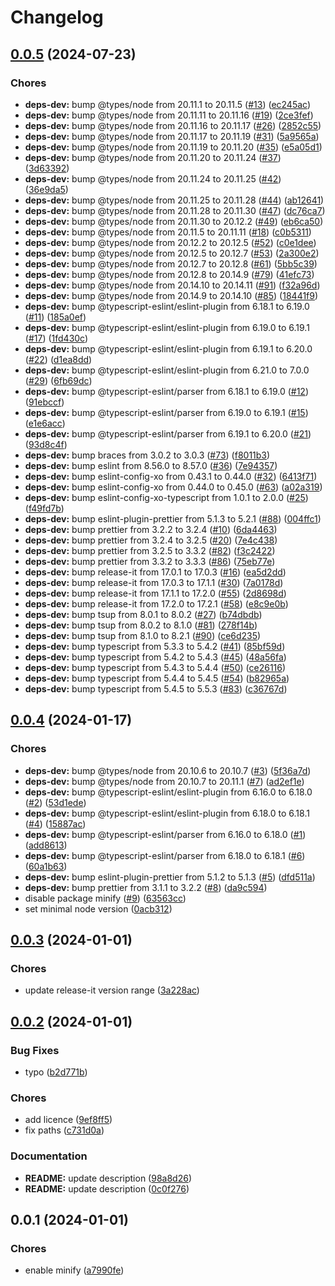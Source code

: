 # Changelog

## [0.0.5](https://github.com/pchalupa/release-it-webhook/compare/0.0.4...0.0.5) (2024-07-23)


### Chores

* **deps-dev:** bump @types/node from 20.11.1 to 20.11.5 ([#13](https://github.com/pchalupa/release-it-webhook/issues/13)) ([ec245ac](https://github.com/pchalupa/release-it-webhook/commit/ec245ac466052b775d18275a87e8f6946295126e))
* **deps-dev:** bump @types/node from 20.11.11 to 20.11.16 ([#19](https://github.com/pchalupa/release-it-webhook/issues/19)) ([2ce3fef](https://github.com/pchalupa/release-it-webhook/commit/2ce3fefc9c284c6b4e71e5a2dd74ef53e1209847))
* **deps-dev:** bump @types/node from 20.11.16 to 20.11.17 ([#26](https://github.com/pchalupa/release-it-webhook/issues/26)) ([2852c55](https://github.com/pchalupa/release-it-webhook/commit/2852c55a764560cf0586e555a740ea713166c325))
* **deps-dev:** bump @types/node from 20.11.17 to 20.11.19 ([#31](https://github.com/pchalupa/release-it-webhook/issues/31)) ([5a9565a](https://github.com/pchalupa/release-it-webhook/commit/5a9565ad5ba9ebc999ff56c120f8940f88a2aa61))
* **deps-dev:** bump @types/node from 20.11.19 to 20.11.20 ([#35](https://github.com/pchalupa/release-it-webhook/issues/35)) ([e5a05d1](https://github.com/pchalupa/release-it-webhook/commit/e5a05d1980e0fe17e2d20a2c3b4b350e48f02c86))
* **deps-dev:** bump @types/node from 20.11.20 to 20.11.24 ([#37](https://github.com/pchalupa/release-it-webhook/issues/37)) ([3d63392](https://github.com/pchalupa/release-it-webhook/commit/3d63392f1519f37d46c1ada23379ceb5d6c1a0e2))
* **deps-dev:** bump @types/node from 20.11.24 to 20.11.25 ([#42](https://github.com/pchalupa/release-it-webhook/issues/42)) ([36e9da5](https://github.com/pchalupa/release-it-webhook/commit/36e9da55e7c0b716e8b3cf338b9738fb8c3721b7))
* **deps-dev:** bump @types/node from 20.11.25 to 20.11.28 ([#44](https://github.com/pchalupa/release-it-webhook/issues/44)) ([ab12641](https://github.com/pchalupa/release-it-webhook/commit/ab12641072d928a7239d30cf4b39d75d00fb3c99))
* **deps-dev:** bump @types/node from 20.11.28 to 20.11.30 ([#47](https://github.com/pchalupa/release-it-webhook/issues/47)) ([dc76ca7](https://github.com/pchalupa/release-it-webhook/commit/dc76ca7d7a079484d92374676e428bb5e1b4a56c))
* **deps-dev:** bump @types/node from 20.11.30 to 20.12.2 ([#49](https://github.com/pchalupa/release-it-webhook/issues/49)) ([eb6ca50](https://github.com/pchalupa/release-it-webhook/commit/eb6ca506dc0c7991379f1acb7a2ab8004dafdeff))
* **deps-dev:** bump @types/node from 20.11.5 to 20.11.11 ([#18](https://github.com/pchalupa/release-it-webhook/issues/18)) ([c0b5311](https://github.com/pchalupa/release-it-webhook/commit/c0b5311e925067fb6da2f00c6cc411a91d8e13e5))
* **deps-dev:** bump @types/node from 20.12.2 to 20.12.5 ([#52](https://github.com/pchalupa/release-it-webhook/issues/52)) ([c0e1dee](https://github.com/pchalupa/release-it-webhook/commit/c0e1dee16e8c408764ce8bf14e7c004824b7d8d6))
* **deps-dev:** bump @types/node from 20.12.5 to 20.12.7 ([#53](https://github.com/pchalupa/release-it-webhook/issues/53)) ([2a300e2](https://github.com/pchalupa/release-it-webhook/commit/2a300e2bbad0e0b89cca0d3594ed83b9775475b2))
* **deps-dev:** bump @types/node from 20.12.7 to 20.12.8 ([#61](https://github.com/pchalupa/release-it-webhook/issues/61)) ([5bb5c39](https://github.com/pchalupa/release-it-webhook/commit/5bb5c39fc0dc725bf04395b3c3fe916ca28f73ab))
* **deps-dev:** bump @types/node from 20.12.8 to 20.14.9 ([#79](https://github.com/pchalupa/release-it-webhook/issues/79)) ([41efc73](https://github.com/pchalupa/release-it-webhook/commit/41efc73ad8f46093fcfa4869c6e5939d1e96ee46))
* **deps-dev:** bump @types/node from 20.14.10 to 20.14.11 ([#91](https://github.com/pchalupa/release-it-webhook/issues/91)) ([f32a96d](https://github.com/pchalupa/release-it-webhook/commit/f32a96d7bade2b8743fb4e17ebe33aebd4daddcd))
* **deps-dev:** bump @types/node from 20.14.9 to 20.14.10 ([#85](https://github.com/pchalupa/release-it-webhook/issues/85)) ([18441f9](https://github.com/pchalupa/release-it-webhook/commit/18441f9a4f6aeaf8843d7ca256214c528268fa4a))
* **deps-dev:** bump @typescript-eslint/eslint-plugin from 6.18.1 to 6.19.0 ([#11](https://github.com/pchalupa/release-it-webhook/issues/11)) ([185a0ef](https://github.com/pchalupa/release-it-webhook/commit/185a0ef498ffa61e141c5b001537f7c093026293))
* **deps-dev:** bump @typescript-eslint/eslint-plugin from 6.19.0 to 6.19.1 ([#17](https://github.com/pchalupa/release-it-webhook/issues/17)) ([1fd430c](https://github.com/pchalupa/release-it-webhook/commit/1fd430c0fe611a375d07ea8271b736586c65d943))
* **deps-dev:** bump @typescript-eslint/eslint-plugin from 6.19.1 to 6.20.0 ([#22](https://github.com/pchalupa/release-it-webhook/issues/22)) ([d1ea8dd](https://github.com/pchalupa/release-it-webhook/commit/d1ea8dd05c75677958511fec9669403f7590bfd5))
* **deps-dev:** bump @typescript-eslint/eslint-plugin from 6.21.0 to 7.0.0 ([#29](https://github.com/pchalupa/release-it-webhook/issues/29)) ([6fb69dc](https://github.com/pchalupa/release-it-webhook/commit/6fb69dc1d24a58337d2d3c0c30eb94e30d81f18e))
* **deps-dev:** bump @typescript-eslint/parser from 6.18.1 to 6.19.0 ([#12](https://github.com/pchalupa/release-it-webhook/issues/12)) ([91ebccf](https://github.com/pchalupa/release-it-webhook/commit/91ebccf7d6db8eacc4f6e8ecef34e66b1661396a))
* **deps-dev:** bump @typescript-eslint/parser from 6.19.0 to 6.19.1 ([#15](https://github.com/pchalupa/release-it-webhook/issues/15)) ([e1e6acc](https://github.com/pchalupa/release-it-webhook/commit/e1e6acc0c111ba918f66d8df9e1980a2924a95c5))
* **deps-dev:** bump @typescript-eslint/parser from 6.19.1 to 6.20.0 ([#21](https://github.com/pchalupa/release-it-webhook/issues/21)) ([93d8c4f](https://github.com/pchalupa/release-it-webhook/commit/93d8c4f84468bdca61483ef8ba66863a0b565adb))
* **deps-dev:** bump braces from 3.0.2 to 3.0.3 ([#73](https://github.com/pchalupa/release-it-webhook/issues/73)) ([f8011b3](https://github.com/pchalupa/release-it-webhook/commit/f8011b3355cd1591ce7949db8e2861861d5bd550))
* **deps-dev:** bump eslint from 8.56.0 to 8.57.0 ([#36](https://github.com/pchalupa/release-it-webhook/issues/36)) ([7e94357](https://github.com/pchalupa/release-it-webhook/commit/7e9435732741c46d3bd4a0e9425f6b806c676feb))
* **deps-dev:** bump eslint-config-xo from 0.43.1 to 0.44.0 ([#32](https://github.com/pchalupa/release-it-webhook/issues/32)) ([6413f71](https://github.com/pchalupa/release-it-webhook/commit/6413f714dd6afc70498e643ad16b0dc2a8e48a41))
* **deps-dev:** bump eslint-config-xo from 0.44.0 to 0.45.0 ([#63](https://github.com/pchalupa/release-it-webhook/issues/63)) ([a02a319](https://github.com/pchalupa/release-it-webhook/commit/a02a31940d89ca366124d235804600e8bb176cfd))
* **deps-dev:** bump eslint-config-xo-typescript from 1.0.1 to 2.0.0 ([#25](https://github.com/pchalupa/release-it-webhook/issues/25)) ([f49fd7b](https://github.com/pchalupa/release-it-webhook/commit/f49fd7bfc01081a613832d86c8aa2e5bcde51d5d))
* **deps-dev:** bump eslint-plugin-prettier from 5.1.3 to 5.2.1 ([#88](https://github.com/pchalupa/release-it-webhook/issues/88)) ([004ffc1](https://github.com/pchalupa/release-it-webhook/commit/004ffc1d68ece849a65d5e8963453f2fc5c84268))
* **deps-dev:** bump prettier from 3.2.2 to 3.2.4 ([#10](https://github.com/pchalupa/release-it-webhook/issues/10)) ([6da4463](https://github.com/pchalupa/release-it-webhook/commit/6da4463cd0e0c3a6e311aa4200be8ecb15697edb))
* **deps-dev:** bump prettier from 3.2.4 to 3.2.5 ([#20](https://github.com/pchalupa/release-it-webhook/issues/20)) ([7e4c438](https://github.com/pchalupa/release-it-webhook/commit/7e4c438be79086bdef94f23d974306d8110287d9))
* **deps-dev:** bump prettier from 3.2.5 to 3.3.2 ([#82](https://github.com/pchalupa/release-it-webhook/issues/82)) ([f3c2422](https://github.com/pchalupa/release-it-webhook/commit/f3c24229423d54cc5f77223ea58412837297fcdd))
* **deps-dev:** bump prettier from 3.3.2 to 3.3.3 ([#86](https://github.com/pchalupa/release-it-webhook/issues/86)) ([75eb77e](https://github.com/pchalupa/release-it-webhook/commit/75eb77e64d754e80f54307f4d7b23f4a24847941))
* **deps-dev:** bump release-it from 17.0.1 to 17.0.3 ([#16](https://github.com/pchalupa/release-it-webhook/issues/16)) ([ea5d2dd](https://github.com/pchalupa/release-it-webhook/commit/ea5d2dd5e97bb38eb20ce7d5298df900c5449c19))
* **deps-dev:** bump release-it from 17.0.3 to 17.1.1 ([#30](https://github.com/pchalupa/release-it-webhook/issues/30)) ([7a0178d](https://github.com/pchalupa/release-it-webhook/commit/7a0178dc1c88f9b4ae862eaab5537e0b7b144c4e))
* **deps-dev:** bump release-it from 17.1.1 to 17.2.0 ([#55](https://github.com/pchalupa/release-it-webhook/issues/55)) ([2d8698d](https://github.com/pchalupa/release-it-webhook/commit/2d8698d3a55a8d337ca3f1a3b452b9972a1f6e8d))
* **deps-dev:** bump release-it from 17.2.0 to 17.2.1 ([#58](https://github.com/pchalupa/release-it-webhook/issues/58)) ([e8c9e0b](https://github.com/pchalupa/release-it-webhook/commit/e8c9e0b2b135cb7299c5d462781d0ffcdd853950))
* **deps-dev:** bump tsup from 8.0.1 to 8.0.2 ([#27](https://github.com/pchalupa/release-it-webhook/issues/27)) ([b74dbdb](https://github.com/pchalupa/release-it-webhook/commit/b74dbdb0ea1e483fa51fa688b6a94c547708d293))
* **deps-dev:** bump tsup from 8.0.2 to 8.1.0 ([#81](https://github.com/pchalupa/release-it-webhook/issues/81)) ([278f14b](https://github.com/pchalupa/release-it-webhook/commit/278f14b429a0dacb231c81af17c29084bd4b9298))
* **deps-dev:** bump tsup from 8.1.0 to 8.2.1 ([#90](https://github.com/pchalupa/release-it-webhook/issues/90)) ([ce6d235](https://github.com/pchalupa/release-it-webhook/commit/ce6d2352900806480e39327401b4f81472d41004))
* **deps-dev:** bump typescript from 5.3.3 to 5.4.2 ([#41](https://github.com/pchalupa/release-it-webhook/issues/41)) ([85bf59d](https://github.com/pchalupa/release-it-webhook/commit/85bf59dd8f606efb40c923161e2d809dfe6e4730))
* **deps-dev:** bump typescript from 5.4.2 to 5.4.3 ([#45](https://github.com/pchalupa/release-it-webhook/issues/45)) ([48a56fa](https://github.com/pchalupa/release-it-webhook/commit/48a56fa41ecd8265ecbdde0c88b55e8c1a4e4eb4))
* **deps-dev:** bump typescript from 5.4.3 to 5.4.4 ([#50](https://github.com/pchalupa/release-it-webhook/issues/50)) ([ce26116](https://github.com/pchalupa/release-it-webhook/commit/ce26116a60707cf583ec26967e82456a5a180500))
* **deps-dev:** bump typescript from 5.4.4 to 5.4.5 ([#54](https://github.com/pchalupa/release-it-webhook/issues/54)) ([b82965a](https://github.com/pchalupa/release-it-webhook/commit/b82965a5f630d6356d8cc31d3fb5e9a30145db2e))
* **deps-dev:** bump typescript from 5.4.5 to 5.5.3 ([#83](https://github.com/pchalupa/release-it-webhook/issues/83)) ([c36767d](https://github.com/pchalupa/release-it-webhook/commit/c36767df3025f378fd14b37168cc7d1bc99fb807))

## [0.0.4](https://github.com/pchalupa/release-it-webhook/compare/0.0.3...0.0.4) (2024-01-17)


### Chores

* **deps-dev:** bump @types/node from 20.10.6 to 20.10.7 ([#3](https://github.com/pchalupa/release-it-webhook/issues/3)) ([5f36a7d](https://github.com/pchalupa/release-it-webhook/commit/5f36a7ddd9b4d9ce42a49e06f474ad61a1bb6a15))
* **deps-dev:** bump @types/node from 20.10.7 to 20.11.1 ([#7](https://github.com/pchalupa/release-it-webhook/issues/7)) ([ad2ef1e](https://github.com/pchalupa/release-it-webhook/commit/ad2ef1e75312d446a0183c78e6aa0b337ffcf73d))
* **deps-dev:** bump @typescript-eslint/eslint-plugin from 6.16.0 to 6.18.0 ([#2](https://github.com/pchalupa/release-it-webhook/issues/2)) ([53d1ede](https://github.com/pchalupa/release-it-webhook/commit/53d1edea6ec721f19ac3c5fe2b382f1403d6cb1d))
* **deps-dev:** bump @typescript-eslint/eslint-plugin from 6.18.0 to 6.18.1 ([#4](https://github.com/pchalupa/release-it-webhook/issues/4)) ([15887ac](https://github.com/pchalupa/release-it-webhook/commit/15887acfba6b959fa3d231e7f11752e49ef3a696))
* **deps-dev:** bump @typescript-eslint/parser from 6.16.0 to 6.18.0 ([#1](https://github.com/pchalupa/release-it-webhook/issues/1)) ([add8613](https://github.com/pchalupa/release-it-webhook/commit/add86131e3bb6f1c6a9e5eaa988b532f7d270691))
* **deps-dev:** bump @typescript-eslint/parser from 6.18.0 to 6.18.1 ([#6](https://github.com/pchalupa/release-it-webhook/issues/6)) ([60a1b63](https://github.com/pchalupa/release-it-webhook/commit/60a1b631161387e1e280f655a31b0c2c80a65225))
* **deps-dev:** bump eslint-plugin-prettier from 5.1.2 to 5.1.3 ([#5](https://github.com/pchalupa/release-it-webhook/issues/5)) ([dfd511a](https://github.com/pchalupa/release-it-webhook/commit/dfd511a95c9fab09952b42559c9576fa64b949fe))
* **deps-dev:** bump prettier from 3.1.1 to 3.2.2 ([#8](https://github.com/pchalupa/release-it-webhook/issues/8)) ([da9c594](https://github.com/pchalupa/release-it-webhook/commit/da9c59479b7946ba7a68e8019439f4c3e3f85592))
* disable package minify ([#9](https://github.com/pchalupa/release-it-webhook/issues/9)) ([63563cc](https://github.com/pchalupa/release-it-webhook/commit/63563cc0c7afbb3780d7ea98c5d0178200c556fd))
* set minimal node version ([0acb312](https://github.com/pchalupa/release-it-webhook/commit/0acb31202c280d19c00d81891577aa5018273c01))

## [0.0.3](https://github.com/pchalupa/release-it-webhook/compare/0.0.2...0.0.3) (2024-01-01)


### Chores

* update release-it version range ([3a228ac](https://github.com/pchalupa/release-it-webhook/commit/3a228ac820752a8ed540e482a2b6ce9a35739d58))

## [0.0.2](https://github.com/pchalupa/release-it-webhook/compare/0.0.1...0.0.2) (2024-01-01)


### Bug Fixes

* typo ([b2d771b](https://github.com/pchalupa/release-it-webhook/commit/b2d771b150167de0c7c66d74b2d7eb6e1c03dadf))


### Chores

* add licence ([9ef8ff5](https://github.com/pchalupa/release-it-webhook/commit/9ef8ff5a846f5ad71247b542df99a31ee66d71f8))
* fix paths ([c731d0a](https://github.com/pchalupa/release-it-webhook/commit/c731d0ad71ee1f49a4e8070d5492db1867dccb06))


### Documentation

* **README:** update description ([98a8d26](https://github.com/pchalupa/release-it-webhook/commit/98a8d2689fd2fac675daa0fb6770f90e0c069e45))
* **README:** update description ([0c0f276](https://github.com/pchalupa/release-it-webhook/commit/0c0f27685eeb7a7c893c3b1d0c2ed3e9cc5be470))

## 0.0.1 (2024-01-01)


### Chores

* enable minify ([a7990fe](https://github.com/pchalupa/release-it-webhook/commit/a7990fef5e8c81baac37a0d65f515d2441dbd0fb))
